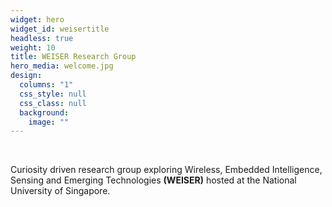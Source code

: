 ```yaml
---
widget: hero
widget_id: weisertitle
headless: true
weight: 10
title: WEISER Research Group
hero_media: welcome.jpg
design:
  columns: "1"
  css_style: null
  css_class: null
  background:
    image: ""
---
```

<br>

Curiosity driven research group exploring Wireless, Embedded Intelligence, Sensing and Emerging Technologies **(WEISER)**  hosted at the National University of Singapore.

<br>